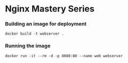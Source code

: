 # Nginx Mastery Series

### Building an image for deployment

```
docker build -t webserver .
```

### Running the image

```
docker run -it --rm -d -p 8080:80 --name web webserver
```
